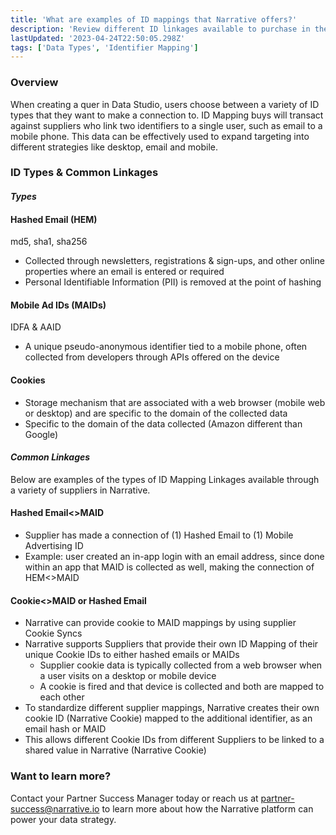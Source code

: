 ```yaml
---
title: 'What are examples of ID mappings that Narrative offers?'
description: 'Review different ID linkages available to purchase in the Narrative Data Studio'
lastUpdated: '2023-04-24T22:50:05.298Z'
tags: ['Data Types', 'Identifier Mapping']
---
```

### Overview

When creating a quer in Data Studio, users choose between a variety of ID types that they want to make a connection to. ID Mapping buys will transact against suppliers who link two identifiers to a single user, such as email to a mobile phone. This data can be effectively used to expand targeting into different strategies like desktop, email and mobile.

### ID Types & Common Linkages

#### _Types_

#### **Hashed Email (HEM)**

md5, sha1, sha256

* Collected through newsletters, registrations & sign-ups, and other online properties where an email is entered or required
* Personal Identifiable Information (PII) is removed at the point of hashing

#### **Mobile Ad IDs (MAIDs)**

IDFA & AAID

* A unique pseudo-anonymous identifier tied to a mobile phone, often collected from developers through APIs offered on the device

#### **Cookies**

* Storage mechanism that are associated with a web browser (mobile web or desktop) and are specific to the domain of the collected data
* Specific to the domain of the data collected (Amazon different than Google)

#### _Common Linkages_

Below are examples of the types of ID Mapping Linkages available through a variety of suppliers in Narrative.

#### **Hashed Email<>MAID**

* Supplier has made a connection of (1) Hashed Email to (1) Mobile Advertising ID
* Example: user created an in-app login with an email address, since done within an app that MAID is collected as well, making the connection of HEM<>MAID

#### **Cookie<>MAID or Hashed Email**

* Narrative can provide cookie to MAID mappings by using supplier Cookie Syncs
* Narrative supports Suppliers that provide their own ID Mapping of their unique Cookie IDs to either hashed emails or MAIDs
  * Supplier cookie data is typically collected from a web browser when a user visits on a desktop or mobile device
  * A cookie is fired and that device is collected and both are mapped to each other
* To standardize different supplier mappings, Narrative creates their own cookie ID (Narrative Cookie) mapped to the additional identifier, as an email hash or MAID
* This allows different Cookie IDs from different Suppliers to be linked to a shared value in Narrative (Narrative Cookie)

### Want to learn more?

Contact your Partner Success Manager today or reach us at <partner-success@narrative.io> to learn more about how the Narrative platform can power your data strategy.
